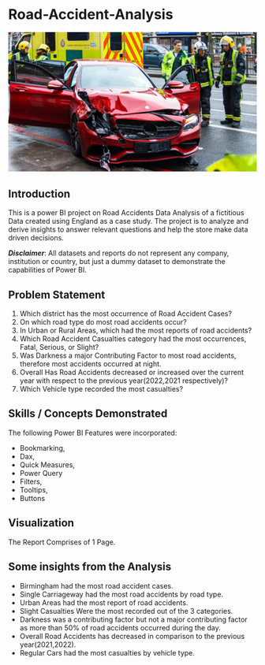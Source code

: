 # Road-Accident-Analysis

![](Road_Accidents.jpg)

## Introduction
This is a power BI project on Road Accidents Data Analysis of a fictitious Data created using England as a case study. The project is to analyze and derive insights to answer relevant questions and help the store make data driven decisions. 

_**Disclaimer**_: All datasets and reports do not represent any company, institution or country, but just a dummy dataset to demonstrate the capabilities of Power BI.

## Problem Statement
1. Which district has the most occurrence of Road Accident Cases?
2. On which road type do most road accidents occur?
3. In Urban or Rural Areas, which had the most reports of road accidents?
4. Which Road Accident Casualties category had the most occurrences, Fatal, Serious, or Slight?
5. Was Darkness a major Contributing Factor to most road accidents, therefore most accidents occurred at night.
6. Overall Has Road Accidents decreased or increased over the current year with respect to the previous year(2022,2021 respectively)?
7. Which Vehicle type recorded the most casualties?

## Skills / Concepts Demonstrated
The following Power BI Features were incorporated:

- Bookmarking,
- Dax,
- Quick Measures,
- Power Query
- Filters,
- Tooltips,
- Buttons

## Visualization
The Report Comprises of 1 Page.

## Some insights from the Analysis
- Birmingham had the most road accident cases.
- Single Carriageway had the most road accidents by road type.
- Urban Areas had the most report of road accidents.
- Slight Casualties Were the most recorded out of the 3 categories.
- Darkness was a contributing factor but not a major contributing factor as more than 50% of road accidents occurred during the day.
- Overall Road Accidents has decreased in comparison to the previous year(2021,2022).
- Regular Cars had the most casualties by vehicle type.

